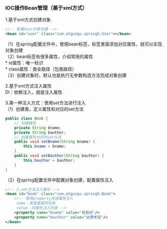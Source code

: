 ### IOC操作Bean管理（基于xml方式）
1.基于xml方式创建对象  
```xml
<!-- 配置User对象创建 -->
<bean id="user" class="com.atguigu.spring5.User"></bean>
```
（1）在spring配置文件中，使用bean标签，标签里面添加对应属性，就可以实现对象创建  
（2）bean标签有很多属性，介绍常用的属性  
\* id属性：唯一标识  
\* class属性：类全路径（包类路径）  
（3）创建对象时，默认也是执行无参数构造方法完成对象创建  

2.基于xml方式注入属性  
DI：依赖注入，就是注入属性  

3.第一种注入方式：使用set方法进行注入  
（1）创建类，定义属性和对应的set方法  
```java
public class Book {
    // 创建属性
    private String bname;
    private String bauthor;
    // 创建属性对应的set方法
    public void setBname(String bname) {
        this.bname = bname;
    }
    public void setBauthor(String bauthor) {
        this.bauthor = bauthor;
    }
}
```
（2）在spring配置文件中配置对象创建，配置属性注入
```xml
<!-- 2.set方法注入属性 -->
<bean id="book" class="com.atguigu.spring5.Book">
    <!-- 使用property完成属性注入
     name：类里面属性名称
     value：向属性注入的值 -->
    <property name="bname" value="易筋经"/>
    <property name="bauthor" value="达摩老祖"/>
</bean>
```